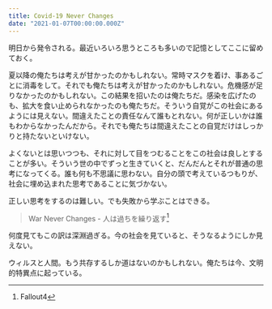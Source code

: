 ```yaml
---
title: Covid-19 Never Changes
date: "2021-01-07T00:00:00.000Z"
---
```


明日から発令される。最近いろいろ思うところも多いので記憶としてここに留めておく。

夏以降の俺たちは考えが甘かったのかもしれない。常時マスクを着け、事あるごとに消毒をして。それでも俺たちは考えが甘かったのかもしれない。危機感が足りなかったのかもしれない。この結果を招いたのは俺たちだ。感染を広げたのも、拡大を食い止められなかったのも俺たちだ。そういう自覚がこの社会にあるようには見えない。間違えたことの責任なんて誰もとれない。何が正しいかは誰もわからなかったんだから。それでも俺たちは間違えたことの自覚だけはしっかりと持たないといけない。

よくないとは思いつつも、それに対して目をつむることをこの社会は良しとすることが多い。そういう世の中でずっと生きていくと、だんだんとそれが普通の思考になってくる。誰も何も不思議に思わない。自分の頭で考えているつもりが、社会に埋め込まれた思考であることに気づかない。

正しい思考をするのは難しい。でも失敗から学ぶことはできる。

> War Never Changes - 人は過ちを繰り返す[^1]

何度見てもこの訳は深淵過ぎる。今の社会を見ていると、そうなるようにしか見えない。

ウィルスと人間。もう共存するしか道はないのかもしれない。俺たちは今、文明的特異点に起っている。

[^1]: Fallout4